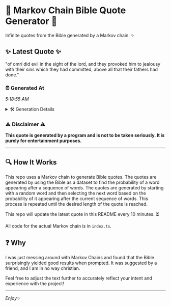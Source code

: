 # 📖 Markov Chain Bible Quote Generator 📖

Infinite quotes from the Bible generated by a Markov chain. ✨

## ✨ Latest Quote ✨
"of omri did evil in the sight of the lord, and they provoked him to jealousy with their sins which they had committed, above all that their fathers had done."

### ⏰ Generated At
*5:18:55 AM*

<details>
    <summary>🛠️ Generation Details</summary>
    <p>
        <strong>🌱 Seed:</strong> of<br>
        <strong>🔄 Iterations:</strong> 29<br>
        <strong>📜 Context History:</strong><br>[ of ]: omri<br>[ of, omri ]: did<br>[ of, omri, did ]: evil<br>[ of, omri, did, evil ]: in<br>[ of, omri, did, evil, in ]: the<br>[ of, omri, did, evil, in, the ]: sight<br>[ omri, did, evil, in, the, sight ]: of<br>[ did, evil, in, the, sight, of ]: the<br>[ evil, in, the, sight, of, the ]: lord,<br>[ in, the, sight, of, the, lord, ]: and<br>[ the, sight, of, the, lord,, and ]: they<br>[ sight, of, the, lord,, and, they ]: provoked<br>[ of, the, lord,, and, they, provoked ]: him<br>[ the, lord,, and, they, provoked, him ]: to<br>[ lord,, and, they, provoked, him, to ]: jealousy<br>[ and, they, provoked, him, to, jealousy ]: with<br>[ they, provoked, him, to, jealousy, with ]: their<br>[ provoked, him, to, jealousy, with, their ]: sins<br>[ him, to, jealousy, with, their, sins ]: which<br>[ to, jealousy, with, their, sins, which ]: they<br>[ jealousy, with, their, sins, which, they ]: had<br>[ with, their, sins, which, they, had ]: committed,<br>[ their, sins, which, they, had, committed, ]: above<br>[ sins, which, they, had, committed,, above ]: all<br>[ which, they, had, committed,, above, all ]: that<br>[ they, had, committed,, above, all, that ]: their<br>[ had, committed,, above, all, that, their ]: fathers<br>[ committed,, above, all, that, their, fathers ]: had<br>[ above, all, that, their, fathers, had ]: done.<br>
    </p>
</details>

### ⚠️ Disclaimer ⚠️
**This quote is generated by a program and is not to be taken seriously. It is purely for entertainment purposes.**

---

## 🔍 How It Works

This repo uses a Markov chain to generate Bible quotes. The quotes are generated by using the Bible as a dataset to find the probability of a word appearing after a sequence of words. The quotes are generated by starting with a random word and then selecting the next word based on the probability of it appearing after the current sequence of words. This process is repeated until the desired length of the quote is reached.

This repo will update the latest quote in this README every 10 minutes. ⏳

All code for the actual Markov chain is in `index.ts`.

## ❓ Why

I was just messing around with Markov Chains and found that the Bible surprisingly yielded good results when prompted. 
It was suggested by a friend, and I am in no way christian.

Feel free to adjust the text further to accurately reflect your intent and experience with the project!

---

*Enjoy*✨
